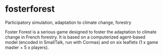 # fosterforest
Participatory simulation, adaptation to climate change, forestry

Foster Forest is a serious game designed to foster the adaptation to climate change in French forestry. It is based on a computerized agent-based model (encoded in SmallTalk, run with Cormas) and on six leaflets (1 x game master + 5 x players).
